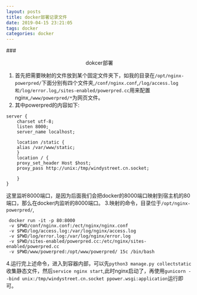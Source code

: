 ```yaml
---
layout: posts
title: docker部署记录文件
date: 2019-04-15 23:21:05
tags: docker
categories: docker
---
```

###<center>dokcer部署</center>

1. 首先把需要映射的文件放到某个固定文件夹下，如我的目录在`/opt/nginx-powerpred/`下面分别有四个文件夹,`/conf/nginx.conf`,`/log/access.log和/log/error.log`,`/sites-enabled/powerpred.cc`用来配置nginx,`/www/powerpred/*`为网页文件。
2. 其中powerpred的内容如下:
```
server {
    charset utf-8;
    listen 8000;
    server_name localhost;
    
    location /static {
	alias /var/www/static;
	}
    location / {
	proxy_set_header Host $host;
	proxy_pass http://unix:/tmp/windystreet.cn.socket;

	}
}
```
这里监听8000端口，是因为后面我们会把docker的8000端口映射到宿主机的80端口，那么在docker内监听的8000端口。
3.映射的命令，目录位于`/opt/nginx-powerpred/`,
```
 docker run -it -p 80:8000 
 -v $PWD/conf/nginx.conf:/ect/nginx/nginx.conf 
 -v $PWD/log/access.log:/var/log/nginx/access.log 
 -v $PWD/log/error.log:/var/log/nginx/error.log 
 -v $PWD/sites-enabled/powerpred.cc:/etc/nginx/sites-enabled/powerpred.cc 
 -v $PWD/www/powerpred:/opt/www/powerpred/ 15c /bin/bash

```
4.运行完上述命令，进入到容器内部，可以先`python3 manage.py collectstatic`收集静态文件，然后`service nginx start`,此时nginx启动了，再使用`gunicorn --bind unix:/tmp/windystreet.cn.socket ppower.wsgi:application`运行即可。
